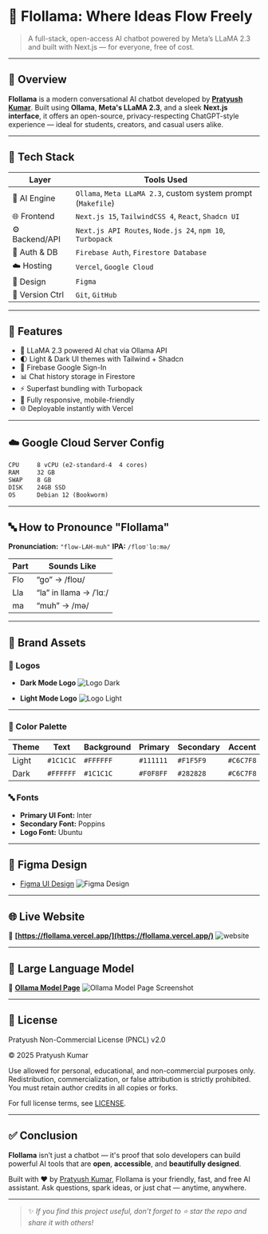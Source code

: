 # 🦙 Flollama: Where Ideas Flow Freely

> A full-stack, open-access AI chatbot powered by Meta’s LLaMA 2.3 and built with Next.js — for everyone, free of cost.

---

## 📖 Overview

**Flollama** is a modern conversational AI chatbot developed by **[Pratyush Kumar](https://github.com/pratyush0898)**. Built using **Ollama**, **Meta's LLaMA 2.3**, and a sleek **Next.js interface**, it offers an open-source, privacy-respecting ChatGPT-style experience — ideal for students, creators, and casual users alike.

---

## 🚀 Tech Stack

| Layer            | Tools Used |
|------------------|------------|
| 🧠 AI Engine     | `Ollama`, `Meta LLaMA 2.3`, custom system prompt (`Makefile`) |
| 🌐 Frontend      | `Next.js 15`, `TailwindCSS 4`, `React`, `Shadcn UI` |
| ⚙️ Backend/API   | `Next.js API Routes`, `Node.js 24`, `npm 10`, `Turbopack` |
| 🔐 Auth & DB     | `Firebase Auth`, `Firestore Database` |
| ☁️ Hosting       | `Vercel`, `Google Cloud` |
| 🎨 Design        | `Figma` |
| 📂 Version Ctrl  | `Git`, `GitHub` |

---

## 🧩 Features

- 💬 LLaMA 2.3 powered AI chat via Ollama API
- 🌓 Light & Dark UI themes with Tailwind + Shadcn
- 🔐 Firebase Google Sign-In
- 📊 Chat history storage in Firestore
- ⚡ Superfast bundling with Turbopack
- 📱 Fully responsive, mobile-friendly
- 🌐 Deployable instantly with Vercel

---

## ☁️ Google Cloud Server Config

```txt
CPU     8 vCPU (e2-standard-4  4 cores)
RAM     32 GB
SWAP    8 GB
DISK    24GB SSD
OS      Debian 12 (Bookworm)
````

---

## 🔤 How to Pronounce "Flollama"

**Pronunciation:** `"flow-LAH-muh"`
**IPA:** `/floʊˈlɑːmə/`

| Part | Sounds Like            |
| ---- | ---------------------- |
| Flo  | “go” → /floʊ/          |
| Lla  | “la” in llama → /ˈlɑː/ |
| ma   | “muh” → /mə/           |

---

## 🎨 Brand Assets

### 🔘 Logos

* **Dark Mode Logo**
  ![Logo Dark](./assets/logo-dark.png)

* **Light Mode Logo**
  ![Logo Light](./assets/logo-light.png)

---

### 🎨 Color Palette

| Theme | Text      | Background | Primary   | Secondary | Accent    |
| ----- | --------- | ---------- | --------- | --------- | --------- |
| Light | `#1C1C1C` | `#FFFFFF`  | `#111111` | `#F1F5F9` | `#C6C7F8` |
| Dark  | `#FFFFFF` | `#1C1C1C`  | `#F0F8FF` | `#282828` | `#C6C7F8` |

### 🔤 Fonts

* **Primary UI Font:** Inter
* **Secondary Font:** Poppins
* **Logo Font:** Ubuntu

---

## 🎨 Figma Design

* [Figma UI Design](https://www.figma.com/design/bkghFG35GZG93T7vbrO1lj/Flollama)
![Figma Design](./assets/figma.png)

---

## 🌐 Live Website

🔗 **[https://flollama.vercel.app/](https://flollama.vercel.app/)**
![website](./assets/website.png)

---

## 🤖 Large Language Model

🔗 **[Ollama Model Page](https://ollama.com/nvmpratyush/flollama)**
![Ollama Model Page Screenshot](./assets/ollama.png)

---

## 📘 License

Pratyush Non-Commercial License (PNCL) v2.0

© 2025 Pratyush Kumar

Use allowed for personal, educational, and non-commercial purposes only. Redistribution, commercialization, or false attribution is strictly prohibited. You must retain author credits in all copies or forks.

For full license terms, see [LICENSE](LICENSE).

---

## ✅ Conclusion

**Flollama** isn’t just a chatbot — it's proof that solo developers can build powerful AI tools that are **open**, **accessible**, and **beautifully designed**.

Built with ❤️ by [Pratyush Kumar](https://nvmpratyush.vercel.app/), Flollama is your friendly, fast, and free AI assistant. Ask questions, spark ideas, or just chat — anytime, anywhere.

---

> ✨ *If you find this project useful, don’t forget to ⭐ star the repo and share it with others!*
